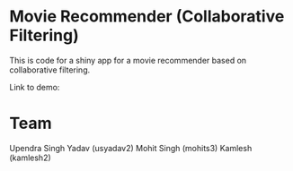 # Movie Recommender (Collaborative Filtering)

This is code for a shiny app for a movie recommender based on collaborative filtering. 

Link to demo:

# Team 
Upendra Singh Yadav (usyadav2)
Mohit Singh (mohits3)
Kamlesh (kamlesh2)
